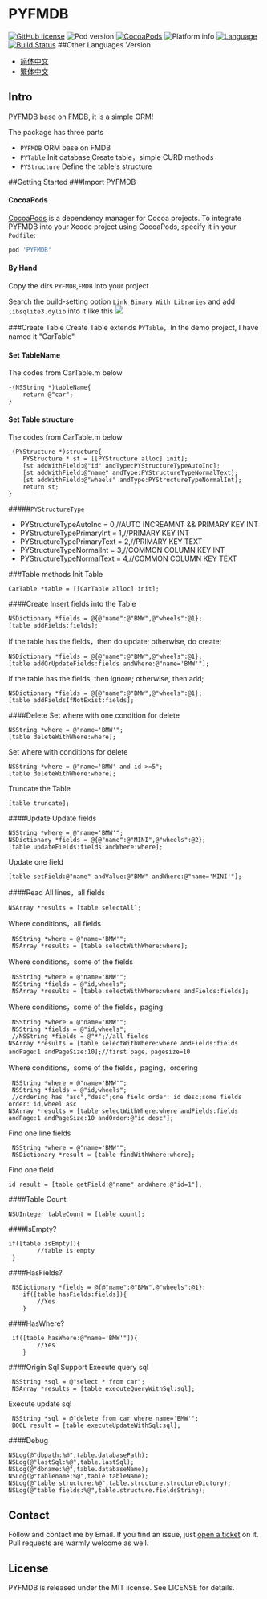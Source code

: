 PYFMDB
==========

[![GitHub license](https://img.shields.io/badge/license-MIT-blue.svg)]()
![Pod version](http://img.shields.io/cocoapods/v/PYFMDB.svg?style=flat)
[![CocoaPods](https://img.shields.io/cocoapods/metrics/doc-percent/PYFMDB.svg)]()
![Platform info](http://img.shields.io/cocoapods/p/PYFMDB.svg?style=flat)
[![Language](http://img.shields.io/badge/language-OC-brightgreen.svg?style=flat
)](https://en.wikipedia.org/wiki/Objective-C)
[![Build Status](https://api.travis-ci.org/iterrypeng/PYFMDB.svg?branch=master)](https://travis-ci.org/iterrypeng/PYFMDB)
##Other Languages Version
* [简体中文](README_ZH.md) 
* [繁体中文](README_TW.md)

## Intro
PYFMDB base on FMDB, it is a simple ORM!

The package has three parts
* `PYFMDB`  ORM base on FMDB
* `PYTable` Init database,Create table，simple CURD methods 
* `PYStructure` Define the table's structure

##Getting Started
###Import PYFMDB
#### CocoaPods

[CocoaPods](http://cocoapods.org) is a dependency manager for Cocoa projects.
To integrate PYFMDB into your Xcode project using CocoaPods, specify it in your `Podfile`:

``` ruby
pod 'PYFMDB'
```
#### By Hand
Copy the dirs `PYFMDB`,`FMDB` into your project

Search the build-setting  option  `Link Binary With Libraries` and add `libsqlite3.dylib` into it like this
![](http://blog.devtang.com/images/key-value-store-setup.jpg)

###Create Table
Create Table extends `PYTable`，In the demo project, I have named it "CarTable"
#### Set TableName
The codes from CarTable.m  below
```
-(NSString *)tableName{
    return @"car";
}
```
#### Set Table structure
The codes from CarTable.m  below
```
-(PYStructure *)structure{
    PYStructure * st = [[PYStructure alloc] init];
    [st addWithField:@"id" andType:PYStructureTypeAutoInc];
    [st addWithField:@"name" andType:PYStructureTypeNormalText];
    [st addWithField:@"wheels" andType:PYStructureTypeNormalInt];
    return st;
}
```
#####`PYStructureType`
* PYStructureTypeAutoInc = 0,//AUTO INCREAMNT && PRIMARY KEY INT
* PYStructureTypePrimaryInt = 1,//PRIMARY KEY INT
* PYStructureTypePrimaryText = 2,//PRIMARY KEY TEXT
* PYStructureTypeNormalInt = 3,//COMMON COLUMN KEY INT
* PYStructureTypeNormalText = 4,//COMMON COLUMN KEY TEXT

###Table methods
Init Table
```
CarTable *table = [[CarTable alloc] init];
```
####Create 
Insert fields into the Table
```
NSDictionary *fields = @{@"name":@"BMW",@"wheels":@1}; 
[table addFields:fields];
```
If the table has the fields，then  do update; otherwise,  do create;
```
NSDictionary *fields = @{@"name":@"BMW",@"wheels":@1};
[table addOrUpdateFields:fields andWhere:@"name='BMW'"];
```
If the table has the fields, then ignore; otherwise, then add;
```
NSDictionary *fields = @{@"name":@"BMW",@"wheels":@1};
[table addFieldsIfNotExist:fields];
```
####Delete
Set where with one condition for delete
```
NSString *where = @"name='BMW'";
[table deleteWithWhere:where];
```
Set where with conditions for delete
```
NSString *where = @"name='BMW' and id >=5";
[table deleteWithWhere:where];
```
Truncate the Table
```
[table truncate];
```
####Update
Update fields
```
NSString *where = @"name='BMW'";
NSDictionary *fields = @{@"name":@"MINI",@"wheels":@2};
[table updateFields:fields andWhere:where];
```
Update one field
```
[table setField:@"name" andValue:@"BMW" andWhere:@"name='MINI'"];
```
####Read
All lines，all fields 
```
NSArray *results = [table selectAll];
```
Where conditions，all fields
```
 NSString *where = @"name='BMW'";
 NSArray *results = [table selectWithWhere:where];
```
Where conditions，some of the fields
```
 NSString *where = @"name='BMW'";
 NSString *fields = @"id,wheels";
 NSArray *results = [table selectWithWhere:where andFields:fields];
```
Where conditions，some of the fields，paging
```
 NSString *where = @"name='BMW'";
 NSString *fields = @"id,wheels";
 //NSString *fields = @"*";//all fields 
NSArray *results = [table selectWithWhere:where andFields:fields andPage:1 andPageSize:10];//first page，pagesize=10
```
Where conditions，some of the fields，paging，ordering
```
 NSString *where = @"name='BMW'";
 NSString *fields = @"id,wheels";
 //ordering has "asc","desc";one field order: id desc;some fields order: id,wheel asc
NSArray *results = [table selectWithWhere:where andFields:fields andPage:1 andPageSize:10 andOrder:@"id desc"];
```
Find one line fields
```
 NSString *where = @"name='BMW'";
 NSDictionary *result = [table findWithWhere:where];
```
Find one field
```
id result = [table getField:@"name" andWhere:@"id=1"];
```
####Table Count
```
NSUInteger tableCount = [table count];
```
####IsEmpty?
```
if([table isEmpty]){
        //table is empty
 }
```
####HasFields?
```
 NSDictionary *fields = @{@"name":@"BMW",@"wheels":@1};
    if([table hasFields:fields]){
        //Yes
    }
```
####HasWhere?
```
 if([table hasWhere:@"name='BMW'"]){
        //Yes
    }
```

####Origin Sql Support
Execute query sql
```
 NSString *sql = @"select * from car";
 NSArray *results = [table executeQueryWithSql:sql]; 
```
Execute update sql
```
 NSString *sql = @"delete from car where name='BMW'";
 BOOL result = [table executeUpdateWithSql:sql];
```

####Debug
```
NSLog(@"dbpath:%@",table.databasePath);
NSLog(@"lastSql:%@",table.lastSql);
NSLog(@"dbname:%@",table.databaseName);
NSLog(@"tablename:%@",table.tableName);
NSLog(@"table structure:%@",table.structure.structureDictory);
NSLog(@"table fields:%@",table.structure.fieldsString);
```

## Contact

Follow and contact me by Email. If you find an issue, just [open a ticket](https://github.com/iterrypeng/PYFMDB/issues/new) on it. Pull requests are warmly welcome as well.

## License

PYFMDB is released under the MIT license. See LICENSE for details.
 

